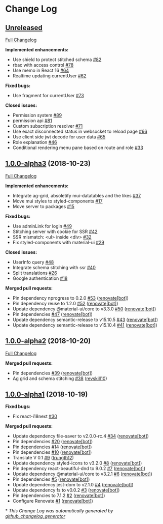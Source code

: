 # Change Log

## [Unreleased](https://github.com/revskill10/next-template/tree/HEAD)

[Full Changelog](https://github.com/revskill10/next-template/compare/1.0.0-alpha3...HEAD)

**Implemented enhancements:**

- Use shield to protect stitched schema [\#82](https://github.com/revskill10/next-template/issues/82)
- rbac with access control [\#78](https://github.com/revskill10/next-template/issues/78)
- Use memo in React 16 [\#64](https://github.com/revskill10/next-template/issues/64)
- Realtime updating currentUser [\#62](https://github.com/revskill10/next-template/issues/62)

**Fixed bugs:**

- Use fragment for currentUser [\#73](https://github.com/revskill10/next-template/issues/73)

**Closed issues:**

- Permission system [\#89](https://github.com/revskill10/next-template/issues/89)
- permission api [\#81](https://github.com/revskill10/next-template/issues/81)
- Custom subscription resolver [\#71](https://github.com/revskill10/next-template/issues/71)
- Use exact disconnected status in websocket to reload page [\#66](https://github.com/revskill10/next-template/issues/66)
- Use client side jwt decode for user data [\#65](https://github.com/revskill10/next-template/issues/65)
- Role explanation [\#46](https://github.com/revskill10/next-template/issues/46)
- Conditional rendering menu pane based on route and role [\#33](https://github.com/revskill10/next-template/issues/33)

## [1.0.0-alpha3](https://github.com/revskill10/next-template/tree/1.0.0-alpha3) (2018-10-23)
[Full Changelog](https://github.com/revskill10/next-template/compare/1.0.0-alpha2...1.0.0-alpha3)

**Implemented enhancements:**

- Integrate ag-grid, absoletify mui-datatables and the likes [\#37](https://github.com/revskill10/next-template/issues/37)
- Move mui styles to styled-components [\#17](https://github.com/revskill10/next-template/issues/17)
- Move server to packages [\#15](https://github.com/revskill10/next-template/issues/15)

**Fixed bugs:**

- Use adminLink for login [\#49](https://github.com/revskill10/next-template/issues/49)
- Stitching server with cookie for SSR [\#42](https://github.com/revskill10/next-template/issues/42)
- SSR mismatch: \<ul\> inside \<div\> [\#32](https://github.com/revskill10/next-template/issues/32)
- Fix styled-components with material-ui [\#29](https://github.com/revskill10/next-template/issues/29)

**Closed issues:**

- UserInfo query [\#48](https://github.com/revskill10/next-template/issues/48)
- Integrate schema stitching with ssr [\#40](https://github.com/revskill10/next-template/issues/40)
- Split translations [\#26](https://github.com/revskill10/next-template/issues/26)
- Google authentication [\#18](https://github.com/revskill10/next-template/issues/18)

**Merged pull requests:**

- Pin dependency nprogress to 0.2.0 [\#53](https://github.com/revskill10/next-template/pull/53) ([renovate[bot]](https://github.com/apps/renovate))
- Pin dependency reuse to 1.2.0 [\#52](https://github.com/revskill10/next-template/pull/52) ([renovate[bot]](https://github.com/apps/renovate))
- Update dependency @material-ui/core to v3.3.0 [\#50](https://github.com/revskill10/next-template/pull/50) ([renovate[bot]](https://github.com/apps/renovate))
- Pin dependencies [\#47](https://github.com/revskill10/next-template/pull/47) ([renovate[bot]](https://github.com/apps/renovate))
- Update dependency semantic-release to v15.10.5 [\#43](https://github.com/revskill10/next-template/pull/43) ([renovate[bot]](https://github.com/apps/renovate))
- Update dependency semantic-release to v15.10.4 [\#41](https://github.com/revskill10/next-template/pull/41) ([renovate[bot]](https://github.com/apps/renovate))

## [1.0.0-alpha2](https://github.com/revskill10/next-template/tree/1.0.0-alpha2) (2018-10-20)
[Full Changelog](https://github.com/revskill10/next-template/compare/1.0.0-alpha1...1.0.0-alpha2)

**Merged pull requests:**

- Pin dependencies [\#39](https://github.com/revskill10/next-template/pull/39) ([renovate[bot]](https://github.com/apps/renovate))
- Ag grid and schema stitching [\#38](https://github.com/revskill10/next-template/pull/38) ([revskill10](https://github.com/revskill10))

## [1.0.0-alpha1](https://github.com/revskill10/next-template/tree/1.0.0-alpha1) (2018-10-19)
**Fixed bugs:**

- Fix react-i18next [\#30](https://github.com/revskill10/next-template/issues/30)

**Merged pull requests:**

- Update dependency file-saver to v2.0.0-rc.4 [\#34](https://github.com/revskill10/next-template/pull/34) ([renovate[bot]](https://github.com/apps/renovate))
- Pin dependencies [\#20](https://github.com/revskill10/next-template/pull/20) ([renovate[bot]](https://github.com/apps/renovate))
- Pin dependencies [\#14](https://github.com/revskill10/next-template/pull/14) ([renovate[bot]](https://github.com/apps/renovate))
- Pin dependencies [\#10](https://github.com/revskill10/next-template/pull/10) ([renovate[bot]](https://github.com/apps/renovate))
- Translate V 0.1 [\#9](https://github.com/revskill10/next-template/pull/9) ([trungth12](https://github.com/trungth12))
- Update dependency styled-icons to v3.2.0 [\#8](https://github.com/revskill10/next-template/pull/8) ([renovate[bot]](https://github.com/apps/renovate))
- Pin dependency react-beautiful-dnd to 9.0.2 [\#7](https://github.com/revskill10/next-template/pull/7) ([renovate[bot]](https://github.com/apps/renovate))
- Update dependency @material-ui/core to v3.2.1 [\#6](https://github.com/revskill10/next-template/pull/6) ([renovate[bot]](https://github.com/apps/renovate))
- Pin dependencies [\#5](https://github.com/revskill10/next-template/pull/5) ([renovate[bot]](https://github.com/apps/renovate))
- Update dependency jest-dom to v2.1.0 [\#4](https://github.com/revskill10/next-template/pull/4) ([renovate[bot]](https://github.com/apps/renovate))
- Update dependency fs to v0.0.2 [\#3](https://github.com/revskill10/next-template/pull/3) ([renovate[bot]](https://github.com/apps/renovate))
- Pin dependencies to 7.1.2 [\#2](https://github.com/revskill10/next-template/pull/2) ([renovate[bot]](https://github.com/apps/renovate))
- Configure Renovate [\#1](https://github.com/revskill10/next-template/pull/1) ([renovate[bot]](https://github.com/apps/renovate))



\* *This Change Log was automatically generated by [github_changelog_generator](https://github.com/skywinder/Github-Changelog-Generator)*